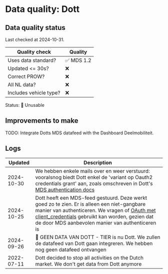 # Data quality: Dott

## Data quality status

Last checked at 2024-10-31.

| **Quality check**           | **Quality**
| --                          | --          |
| Uses data standard?         | ✅ MDS 1.2
| Updated <= 30s?             | ❌
| Correct PROW?               | ❌
| All NL data?                | ❌
| Includes vehicle type?      | ❌

Status: 🔴 Unusable

## Improvements to make

TODO: Integrate Dotts MDS datafeed with the Dashboard Deelmobiliteit.

## Logs

| Updated    | Description
| ----       | ---
| 2024-10-30 | We hebben enkele mails over en weer verstuurd: vooralsnog biedt Dott enkel de 'variant op Oauth2 credentials grant' aan, zoals omschreven in Dott's [MDS authentication docs](https://ridedott.dev/docs/services/mds/guides/authentication/)
| 2024-10-25 | Dott heeft een MDS-feed gestuurd. Deze werkt goed zo te zien. Er is alleen een niet-gangbare manier van authenticeren. We vragen of [OAuth met client_credentials](https://github.com/openmobilityfoundation/mobility-data-specification/blob/main/general-information.md#oauth-20) gebruikt kan worden, gezien dat de door MDS aanbevolen manier van authenticeren is
| 2024-09-26 | 🐛 GEEN DATA VAN DOTT - TIER is nu Dott. We zullen de datafeed van Dott gaan integreren. We hebben nog geen datafeed ontvangen
| 2022-07-11 | Dott decided to stop all activities on the Dutch market. We don't get data from Dott anymore
